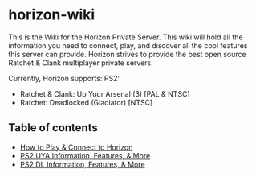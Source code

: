 # horizon-wiki
This is the Wiki for the Horizon Private Server. This wiki will hold all the information you need to connect, play, and discover all the cool features this server can provide. Horizon strives to provide the best open source Ratchet & Clank multiplayer private servers. 

Currently, Horizon supports:
PS2:
  - Ratchet & Clank: Up Your Arsenal (3) [PAL & NTSC]
  - Ratchet: Deadlocked (Gladiator) [NTSC]

## Table of contents
- [How to Play & Connect to Horizon](https://github.com/Horizon-Private-Server/horizon-wiki/blob/main/getting-online/README.md)
- [PS2 UYA Information, Features, & More](https://github.com/Horizon-Private-Server/horizon-wiki/blob/main/up-your-arsenal/README.md)
- [PS2 DL Information, Features, & More](https://github.com/Horizon-Private-Server/horizon-wiki/blob/main/deadlocked/README.md)

